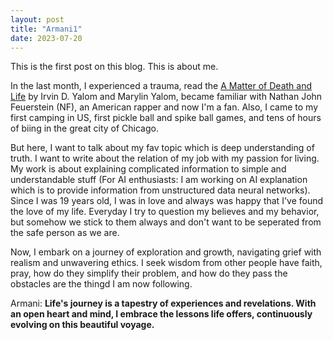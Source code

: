 ```yaml
---
layout: post
title: "Armani1"
date: 2023-07-20
---
```

This is the first post on this blog. This is about me.

In the last month, I experienced a trauma, read the [A Matter of Death and Life](https://www.sup.org/books/cite/?id=33115) by Irvin D. Yalom and Marylin Yalom, became familiar with Nathan John Feuerstein (NF), an American rapper and now I'm a fan. Also, I came to my first camping in US, first pickle ball and spike ball games, and tens of hours of biing in the great city of Chicago.

But here, I want to talk about my fav topic which is deep understanding of truth. I want to write about the relation of my job with my passion for living. My work is about explaining complicated information to simple and understandable stuff (For AI enthusiasts: I am working on AI explanation which is to provide information from unstructured data neural networks). Since I was 19 years old, I was in love and always was happy that I've found the love of my life. Everyday I try to question my believes and my behavior, but somehow we stick to them always and don't want to be seperated from the safe person as we are.

Now, I embark on a journey of exploration and growth, navigating grief with realism and unwavering ethics. I seek wisdom from other people have faith, pray, how do they simplify their problem, and how do they pass the obstacles are the thingd I am now following.

Armani: **Life's journey is a tapestry of experiences and revelations. With an open heart and mind, I embrace the lessons life offers, continuously evolving on this beautiful voyage.**
